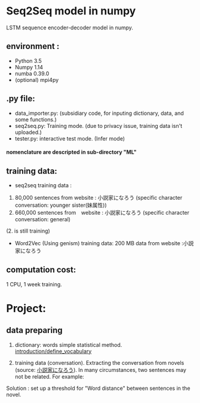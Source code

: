 # Seq2Seq model in numpy

LSTM sequence encoder-decoder model in numpy.

## environment :
* Python 3.5
* Numpy 1.14
* numba 0.39.0
* (optional) mpi4py

## .py file:
* data_importer.py: (subsidiary code, for inputing dictionary, data, and some functions.) 
* seq2seq.py: Training mode. (due to privacy issue, training data isn't uploaded.)
* tester.py: interactive test mode. (Infer mode)
#### nomenclature are descripted in sub-directory "ML"

## training data:
* seq2seq training data : 
1. 80,000 sentences from website : 小説家になろう (specific character conversation: younger sister(妹属性))
2. 660,000 sentences from　website : 小説家になろう (specific character conversation: general)

(2. is still training)
* Word2Vec (Using genism) training data: 200 MB data from website :小説家になろう

## computation cost:
1 CPU, 1 week training.

# Project:

## data preparing
1. dictionary: words simple statistical method. 
[introduction/define_vocabulary](https://github.com/hchungdelta/Simple_NN_API/tree/master/NN_v2.0_seq2seq/introduction/define_vocabulary) 


2. training data (conversation).
Extracting the conversation from novels (source: [小説家になろう](https://syosetu.com/)).
In many circumstances, two sentences may not be related. For example:


Solution : set up a threshold for "Word distance" between sentences in the novel.






